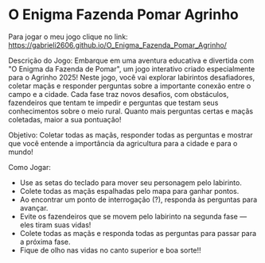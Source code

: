 # O Enigma Fazenda Pomar Agrinho

Para jogar o meu jogo clique no link: 
https://gabrieli2606.github.io/O_Enigma_Fazenda_Pomar_Agrinho/

Descrição do Jogo:
Embarque em uma aventura educativa e divertida com "O Enigma da Fazenda de Pomar", um jogo interativo criado especialmente para o Agrinho 2025!
Neste jogo, você vai explorar labirintos desafiadores, coletar maçãs e responder perguntas sobre a importante conexão entre o campo e a cidade. Cada fase traz novos desafios, com obstáculos, fazendeiros que tentam te impedir e perguntas que testam seus conhecimentos sobre o meio rural.
Quanto mais perguntas certas e maçãs coletadas, maior a sua pontuação!

Objetivo:
Coletar todas as maçãs, responder todas as perguntas e mostrar que você entende a importância da agricultura para a cidade e para o mundo!

Como Jogar:
- Use as setas do teclado para mover seu personagem pelo labirinto.
- Colete todas as maçãs espalhadas pelo mapa para ganhar pontos.
- Ao encontrar um ponto de interrogação (?), responda às perguntas para avançar.
- Evite os fazendeiros que se movem pelo labirinto na segunda fase — eles tiram suas vidas!
- Colete todas as maçãs e responda todas as perguntas para passar para a próxima fase.
- Fique de olho nas vidas no canto superior e boa sorte!!

